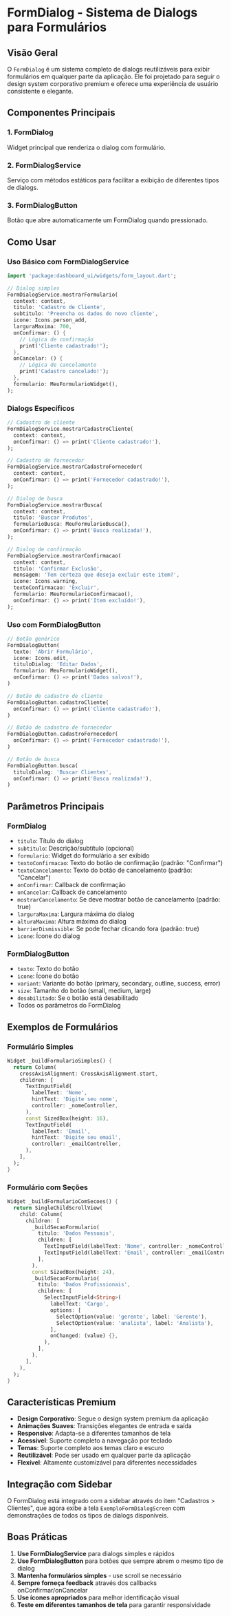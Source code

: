 # FormDialog - Sistema de Dialogs para Formulários

## Visão Geral

O `FormDialog` é um sistema completo de dialogs reutilizáveis para exibir formulários em qualquer parte da aplicação. Ele foi projetado para seguir o design system corporativo premium e oferece uma experiência de usuário consistente e elegante.

## Componentes Principais

### 1. FormDialog
Widget principal que renderiza o dialog com formulário.

### 2. FormDialogService
Serviço com métodos estáticos para facilitar a exibição de diferentes tipos de dialogs.

### 3. FormDialogButton
Botão que abre automaticamente um FormDialog quando pressionado.

## Como Usar

### Uso Básico com FormDialogService

```dart
import 'package:dashboard_ui/widgets/form_layout.dart';

// Dialog simples
FormDialogService.mostrarFormulario(
  context: context,
  titulo: 'Cadastro de Cliente',
  subtitulo: 'Preencha os dados do novo cliente',
  icone: Icons.person_add,
  larguraMaxima: 700,
  onConfirmar: () {
    // Lógica de confirmação
    print('Cliente cadastrado!');
  },
  onCancelar: () {
    // Lógica de cancelamento
    print('Cadastro cancelado!');
  },
  formulario: MeuFormularioWidget(),
);
```

### Dialogs Específicos

```dart
// Cadastro de cliente
FormDialogService.mostrarCadastroCliente(
  context: context,
  onConfirmar: () => print('Cliente cadastrado!'),
);

// Cadastro de fornecedor
FormDialogService.mostrarCadastroFornecedor(
  context: context,
  onConfirmar: () => print('Fornecedor cadastrado!'),
);

// Dialog de busca
FormDialogService.mostrarBusca(
  context: context,
  titulo: 'Buscar Produtos',
  formularioBusca: MeuFormularioBusca(),
  onConfirmar: () => print('Busca realizada!'),
);

// Dialog de confirmação
FormDialogService.mostrarConfirmacao(
  context: context,
  titulo: 'Confirmar Exclusão',
  mensagem: 'Tem certeza que deseja excluir este item?',
  icone: Icons.warning,
  textoConfirmacao: 'Excluir',
  formulario: MeuFormularioConfirmacao(),
  onConfirmar: () => print('Item excluído!'),
);
```

### Uso com FormDialogButton

```dart
// Botão genérico
FormDialogButton(
  texto: 'Abrir Formulário',
  icone: Icons.edit,
  tituloDialog: 'Editar Dados',
  formulario: MeuFormularioWidget(),
  onConfirmar: () => print('Dados salvos!'),
)

// Botão de cadastro de cliente
FormDialogButton.cadastroCliente(
  onConfirmar: () => print('Cliente cadastrado!'),
)

// Botão de cadastro de fornecedor
FormDialogButton.cadastroFornecedor(
  onConfirmar: () => print('Fornecedor cadastrado!'),
)

// Botão de busca
FormDialogButton.busca(
  tituloDialog: 'Buscar Clientes',
  onConfirmar: () => print('Busca realizada!'),
)
```

## Parâmetros Principais

### FormDialog

- `titulo`: Título do dialog
- `subtitulo`: Descrição/subtítulo (opcional)
- `formulario`: Widget do formulário a ser exibido
- `textoConfirmacao`: Texto do botão de confirmação (padrão: "Confirmar")
- `textoCancelamento`: Texto do botão de cancelamento (padrão: "Cancelar")
- `onConfirmar`: Callback de confirmação
- `onCancelar`: Callback de cancelamento
- `mostrarCancelamento`: Se deve mostrar botão de cancelamento (padrão: true)
- `larguraMaxima`: Largura máxima do dialog
- `alturaMaxima`: Altura máxima do dialog
- `barrierDismissible`: Se pode fechar clicando fora (padrão: true)
- `icone`: Ícone do dialog

### FormDialogButton

- `texto`: Texto do botão
- `icone`: Ícone do botão
- `variant`: Variante do botão (primary, secondary, outline, success, error)
- `size`: Tamanho do botão (small, medium, large)
- `desabilitado`: Se o botão está desabilitado
- Todos os parâmetros do FormDialog

## Exemplos de Formulários

### Formulário Simples

```dart
Widget _buildFormularioSimples() {
  return Column(
    crossAxisAlignment: CrossAxisAlignment.start,
    children: [
      TextInputField(
        labelText: 'Nome',
        hintText: 'Digite seu nome',
        controller: _nomeController,
      ),
      const SizedBox(height: 16),
      TextInputField(
        labelText: 'Email',
        hintText: 'Digite seu email',
        controller: _emailController,
      ),
    ],
  );
}
```

### Formulário com Seções

```dart
Widget _buildFormularioComSecoes() {
  return SingleChildScrollView(
    child: Column(
      children: [
        _buildSecaoFormulario(
          titulo: 'Dados Pessoais',
          children: [
            TextInputField(labelText: 'Nome', controller: _nomeController),
            TextInputField(labelText: 'Email', controller: _emailController),
          ],
        ),
        const SizedBox(height: 24),
        _buildSecaoFormulario(
          titulo: 'Dados Profissionais',
          children: [
            SelectInputField<String>(
              labelText: 'Cargo',
              options: [
                SelectOption(value: 'gerente', label: 'Gerente'),
                SelectOption(value: 'analista', label: 'Analista'),
              ],
              onChanged: (value) {},
            ),
          ],
        ),
      ],
    ),
  );
}
```

## Características Premium

- **Design Corporativo**: Segue o design system premium da aplicação
- **Animações Suaves**: Transições elegantes de entrada e saída
- **Responsivo**: Adapta-se a diferentes tamanhos de tela
- **Acessível**: Suporte completo a navegação por teclado
- **Temas**: Suporte completo aos temas claro e escuro
- **Reutilizável**: Pode ser usado em qualquer parte da aplicação
- **Flexível**: Altamente customizável para diferentes necessidades

## Integração com Sidebar

O FormDialog está integrado com a sidebar através do item "Cadastros > Clientes", que agora exibe a tela `ExemploFormDialogScreen` com demonstrações de todos os tipos de dialogs disponíveis.

## Boas Práticas

1. **Use FormDialogService** para dialogs simples e rápidos
2. **Use FormDialogButton** para botões que sempre abrem o mesmo tipo de dialog
3. **Mantenha formulários simples** - use scroll se necessário
4. **Sempre forneça feedback** através dos callbacks onConfirmar/onCancelar
5. **Use ícones apropriados** para melhor identificação visual
6. **Teste em diferentes tamanhos de tela** para garantir responsividade
